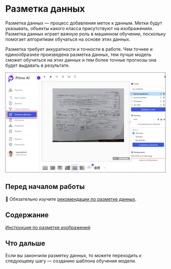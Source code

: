 # Разметка данных

Разметка данных — процесс добавления меток к данным. Метки будут указывать, объекты какого класса присутствуют на изображениях. Разметка данных играет важную роль в машинном обучении, поскольку помогает алгоритмам обучаться на основе этих данных.

Разметка требует аккуратности и точности в работе. Чем точнее и единообразнее произведена разметка данных, тем лучше модель сможет обучиться на этих данных и тем более точные прогнозы она будет выдавать в результате.

![](<../../../../.gitbook/assets1/primo-ai//user-guide/labeling-page.png>)


## Перед началом работы

:large_orange_diamond: Обязательно изучите [рекомендации по разметке данных](https://github.com/PrimoRPA/Docs.Rus/blob/1299-%D0%BD%D0%B0%D0%BF%D0%B8%D1%81%D0%B0%D1%82%D1%8C-%D0%B4%D0%BE%D0%BA%D1%83%D0%BC%D0%B5%D0%BD%D1%82-%D0%BF%D0%BE-primoai/primo-ai/other/dataset-quality-requirements.md).


## Содержание

[Инструкция по разметке изображений](https://github.com/PrimoRPA/Docs.Rus/blob/1299-%D0%BD%D0%B0%D0%BF%D0%B8%D1%81%D0%B0%D1%82%D1%8C-%D0%B4%D0%BE%D0%BA%D1%83%D0%BC%D0%B5%D0%BD%D1%82-%D0%BF%D0%BE-primoai/primo-ai/user/projects/labeling/operations-with-labeling.md)

## Что дальше

Если вы закончили разметку данных, то можете переходить к следующему шагу — созданию шаблона обучения модели. 
